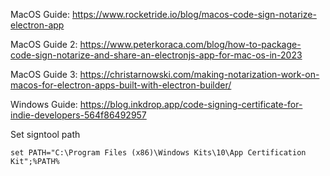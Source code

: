 MacOS Guide: https://www.rocketride.io/blog/macos-code-sign-notarize-electron-app

MacOS Guide 2: https://www.peterkoraca.com/blog/how-to-package-code-sign-notarize-and-share-an-electronjs-app-for-mac-os-in-2023

MacOS Guide 3: https://christarnowski.com/making-notarization-work-on-macos-for-electron-apps-built-with-electron-builder/

Windows Guide: https://blog.inkdrop.app/code-signing-certificate-for-indie-developers-564f86492957

Set signtool path

```
set PATH="C:\Program Files (x86)\Windows Kits\10\App Certification Kit";%PATH%
```